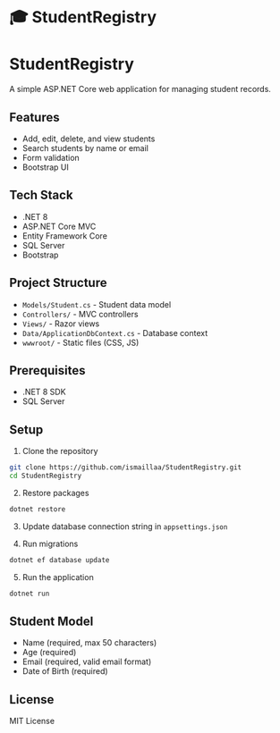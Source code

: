 # 🎓 StudentRegistry

# StudentRegistry

A simple ASP.NET Core web application for managing student records.

## Features

- Add, edit, delete, and view students
- Search students by name or email
- Form validation
- Bootstrap UI

## Tech Stack

- .NET 8
- ASP.NET Core MVC
- Entity Framework Core
- SQL Server
- Bootstrap

## Project Structure

- `Models/Student.cs` - Student data model
- `Controllers/` - MVC controllers
- `Views/` - Razor views
- `Data/ApplicationDbContext.cs` - Database context
- `wwwroot/` - Static files (CSS, JS)

## Prerequisites

- .NET 8 SDK
- SQL Server

## Setup

1. Clone the repository
```bash
git clone https://github.com/ismaillaa/StudentRegistry.git
cd StudentRegistry
```

2. Restore packages
```bash
dotnet restore
```

3. Update database connection string in `appsettings.json`

4. Run migrations
```bash
dotnet ef database update
```

5. Run the application
```bash
dotnet run
```

## Student Model

- Name (required, max 50 characters)
- Age (required)
- Email (required, valid email format)
- Date of Birth (required)

## License

MIT License

